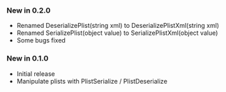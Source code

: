 ### New in 0.2.0
- Renamed DeserializePlist(string xml) to DeserializePlistXml(string xml) 
- Renamed SerializePlist(object value) to SerializePlistXml(object value)
- Some bugs fixed

### New in 0.1.0
- Initial release
- Manipulate plists with PlistSerialize / PlistDeserialize